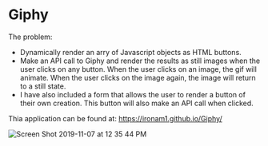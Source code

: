 # Giphy

The problem: 

- Dynamically render an arry of Javascript objects as HTML buttons. 
- Make an API call to Giphy and render the results as still images when the user clicks on any button. When the user clicks on an image, the gif will animate. When the user clicks on the image again, the image will return to a still state. 
- I have also included a form that allows the user to render a button of their own creation. This button will also make an API call when clicked.

Thia application can be found at: https://ironam1.github.io/Giphy/


![Screen Shot 2019-11-07 at 12 35 44 PM](https://user-images.githubusercontent.com/48491411/68412980-4933ba80-015b-11ea-8d3c-d1cc8263c4d0.png)